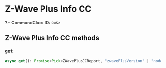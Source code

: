 # Z-Wave Plus Info CC

?> CommandClass ID: `0x5e`

## Z-Wave Plus Info CC methods

### `get`

```ts
async get(): Promise<Pick<ZWavePlusCCReport, "zwavePlusVersion" | "nodeType" | "roleType" | "installerIcon" | "userIcon"> | undefined>;
```
